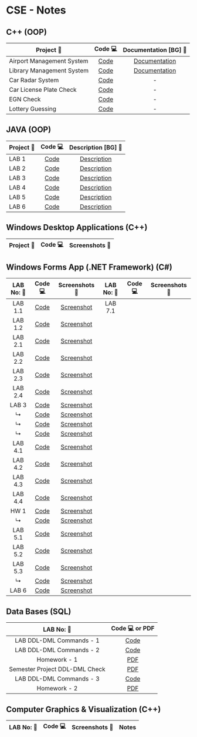 # CSE - Notes
## C++ (OOP)

| Project 📃                       | Code 💻                   | Documentation [BG] 📑 |
| ------------------------------- |:------------------------:| :------------------:|
| Airport Management System       | [Code](FINAL/FINAL/Source.cpp)      | [Documentation](Documentation.pdf)     |
| Library Management System       | [Code](Library.cpp)      | [Documentation](Semester_Project.pdf)     |
| Car Radar System                | [Code](Radar.cpp)        |          -          |
| Car License Plate Check         | [Code](LicensePlate.cpp) |          -          |
| EGN Check                       | [Code](EGN.cpp)          |          -          |
| Lottery Guessing                | [Code](Lottery.cpp)      |          -          |


## JAVA (OOP)

| Project 📃                       | Code 💻                   | Description [BG] 📝  |
| ------------------------------- |:------------------------:| :------------------:|
| LAB 1                         | [Code](JAVA/LAB_1/Code/Main.java) | [Description](JAVA/LAB_1/2nd-1.pdf)     |
| LAB 2                         | [Code](JAVA/LAB_2/Code/Main.java) | [Description](JAVA/LAB_2/2nd-5.pdf)     |
| LAB 3                         | [Code](JAVA/LAB_3/Code)           | [Description](JAVA/LAB_3/project02_merged.pdf)     |
| LAB 4                         | [Code](JAVA/LAB_4/Code/Main.java) | [Description](JAVA/LAB_4/kp.pdf)     |
| LAB 5                         | [Code](JAVA/LAB_5/Code/Main.java) | [Description](JAVA/LAB_5/str18.pdf)     |
| LAB 6                         | [Code](JAVA/LAB_6/Code/Main.java) | [Description](JAVA/LAB_6/Project10mail.pdf)     |


## Windows Desktop Applications (C++)

| Project 📃                       | Code 💻                   | Screenshots 📱       |
| ------------------------------- |:------------------------:| :------------------:|


## Windows Forms App (.NET Framework) (C#)
| LAB No: 📃                       | Code 💻                    | Screenshots 📱       | LAB No: 📃                       | Code 💻                    | Screenshots 📱       |
| :-----------------------------: |:-------------------------:| :------------------:| :--------------------------: |:-------------------------:| :------------------:|
| LAB 1.1 | [Code](Windows-Forms/LAB1/LAB1-1code/Form1.cs) | [Screenshot](Windows-Forms/LAB1/Screenshots/LAB1-1.md)| LAB 7.1
| LAB 1.2 | [Code](Windows-Forms/LAB1/LAB1-2code/Form1.cs) | [Screenshot](Windows-Forms/LAB1/Screenshots/LAB1-2.md)|
| LAB 2.1 | [Code](Windows-Forms/LAB2/LAB2-1code/Form1.cs) | [Screenshot](Windows-Forms/LAB2/Screenshots/LAB2-1.md)|
| LAB 2.2 | [Code](Windows-Forms/LAB2/LAB2-2code/Form1.cs) | [Screenshot](Windows-Forms/LAB2/Screenshots/LAB2-2.md)|
| LAB 2.3 | [Code](Windows-Forms/LAB2/LAB2-3code/Form1.cs) | [Screenshot](Windows-Forms/LAB2/Screenshots/LAB2-3.md)|
| LAB 2.4 | [Code](Windows-Forms/LAB2/LAB2-4code/Form1.cs) | [Screenshot](Windows-Forms/LAB2/Screenshots/LAB2-4.md)|
| LAB 3   | [Code](Windows-Forms/LAB3/LAB3-code/Form1.cs) | [Screenshot](Windows-Forms/LAB3/Screenshots/LAB3-1.md) |
| ↳       | [Code](Windows-Forms/LAB3/LAB3-code/Form2.cs) | [Screenshot](Windows-Forms/LAB3/Screenshots/LAB3-2.md) |
| ↳       | [Code](Windows-Forms/LAB3/LAB3-code/Form3.cs) | [Screenshot](Windows-Forms/LAB3/Screenshots/LAB3-3.md) |
| ↳       | [Code](Windows-Forms/LAB3/LAB3-code/Form4.cs) | [Screenshot](Windows-Forms/LAB3/Screenshots/LAB3-4.md) |
| LAB 4.1 | [Code](Windows-Forms/LAB4/LAB4-1code/Form1.cs) | [Screenshot](Windows-Forms/LAB4/Screenshots/LAB4-1.md)|
| LAB 4.2 | [Code](Windows-Forms/LAB4/LAB4-2code/Form1.cs) | [Screenshot](Windows-Forms/LAB4/Screenshots/LAB4-2.md)|
| LAB 4.3 | [Code](Windows-Forms/LAB4/LAB4-3code/Form1.cs) | [Screenshot](Windows-Forms/LAB4/Screenshots/LAB4-3.md)|
| LAB 4.4 | [Code](Windows-Forms/LAB4/LAB4-4code/Form1.cs) | [Screenshot](Windows-Forms/LAB4/Screenshots/LAB4-4.md)|
| HW 1    | [Code](Windows-Forms/HW1/HW1-code/Form1.cs) | [Screenshot](Windows-Forms/HW1/Screenshots/HW1.md)|
| ↳       | [Code](Windows-Forms/HW1/HW1-code/Form2.cs) | [Screenshot](Windows-Forms/HW1/Screenshots/HW1.md)|
| LAB 5.1 | [Code](Windows-Forms/LAB5/LAB5-1code/Form1.cs) | [Screenshot](Windows-Forms/LAB5/Screenshots/LAB5-1.md)|
| LAB 5.2 | [Code](Windows-Forms/LAB5/LAB5-2code/Form1.cs) | [Screenshot](Windows-Forms/LAB5/Screenshots/LAB5-2.md)|
| LAB 5.3 | [Code](Windows-Forms/LAB5/LAB5-3code/Form1.cs) | [Screenshot](Windows-Forms/LAB5/Screenshots/LAB5-3.md)|
| ↳       | [Code](Windows-Forms/LAB5/LAB5-3code/Form2.cs) | [Screenshot](Windows-Forms/LAB5/Screenshots/LAB5-3.md)|
| LAB 6   | [Code](Windows-Forms/LAB6/LAB6-1code/Form1.cs) | [Screenshot](Windows-Forms/LAB6/Screenshots/LAB6-1.md)|
  

## Data Bases (SQL)
| LAB No: 📃                      | Code 💻 or  PDF          | 
| :-----------------------------: |:-------------------------:| 
| LAB DDL-DML Commands - 1        |[Code](Windows-Forms/LAB6/LAB6-1code/Form1.cs)| 
| LAB DDL-DML Commands - 2        |[Code](Windows-Forms/LAB6/LAB6-1code/Form1.cs)| 
| Homework - 1                    |[PDF](Windows-Forms/LAB6/LAB6-1code/Form1.cs)|  
| Semester Project DDL-DML Check  |[PDF](Windows-Forms/LAB6/LAB6-1code/Form1.cs)| 
| LAB DDL-DML Commands - 3        |[Code](Windows-Forms/LAB6/LAB6-1code/Form1.cs)|
| Homework - 2                    |[PDF](Windows-Forms/LAB6/LAB6-1code/Form1.cs)| 



## Computer Graphics & Visualization (C++)
| LAB No: 📃                       | Code 💻                    | Screenshots 📱       | Notes            |
| :-----------------------------: |:-------------------------:| :------------------:| :------------------:|
